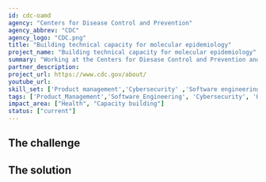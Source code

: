 ```yaml
---
id: cdc-oamd
agency: "Centers for Disease Control and Prevention"
agency_abbrev: "CDC"
agency_logo: "CDC.png"
title: "Building technical capacity for molecular epidemiology"
project_name: "Building technical capacity for molecular epidemiology"
summary: "Working at the Centers for Diesase Control and Prevention and the Office of Advanced Molecular Detection to support innovation and technical capacity in pathogen genomics, molecular epidemiology, and bioinformatics to reduce the impact of outbreaks, support the design and evaluation of intervention programs, and enable efficient use of public health resources."
partner_description:  
project_url: https://www.cdc.gov/about/
youtube_url: 
skill_set: ['Product management','Cybersecurity' ,'Software engineering']
tags: ['Product_Management','Software_Engineering', 'Cybersecurity', 'Health', 'Capacity_building']
impact_area: ["Health", "Capacity building"]
status: ["current"]
---
```


## The challenge



## The solution 

